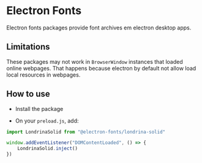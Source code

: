 # Electron Fonts

Electron fonts packages provide font archives em electron desktop apps.

## Limitations

These packages may not work in `BrowserWindow` instances that loaded online webpages. That happens because electron by default not allow load local resources in webpages.

## How to use

* Install the package

* On your `preload.js`, add:

```ts
import LondrinaSolid from "@electron-fonts/londrina-solid"

window.addEventListener("DOMContentLoaded", () => {
    LondrinaSolid.inject()
})
```